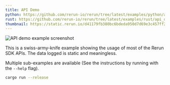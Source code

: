 ```yaml
---
title: API Demo
python: https://github.com/rerun-io/rerun/tree/latest/examples/python/api_demo/main.py
rust: https://github.com/rerun-io/rerun/tree/latest/examples/rust/api_demo/src/main.rs
thumbnail: https://static.rerun.io/d41179fb380bc6bdeda950d7d69e3c457ff295e9_api_demo_480w.png
---
```


<picture>
  <source media="(max-width: 480px)" srcset="https://static.rerun.io/d41179fb380bc6bdeda950d7d69e3c457ff295e9_api_demo_480w.png">
  <source media="(max-width: 768px)" srcset="https://static.rerun.io/b1b7fdef3d216cb8be54a2eacc53b1be74656c19_api_demo_768w.png">
  <source media="(max-width: 1024px)" srcset="https://static.rerun.io/736a6fe99b0b8aec55839749450bf3e6a06b5f41_api_demo_1024w.png">
  <source media="(max-width: 1200px)" srcset="https://static.rerun.io/0475a55237cba4952d1efd00e2ade19688b075ed_api_demo_1200w.png">
  <img src="https://static.rerun.io/c081f38ccd71bc8d14a1dddcc5448e44001d4784_api_demo_full.png" alt="API demo example screenshot">
</picture>

This is a swiss-army-knife example showing the usage of most of the Rerun SDK APIs. The data logged is static and meaningless.

Multiple sub-examples are available (See the instructions by running with the `--help` flag).

```bash
cargo run --release
```
